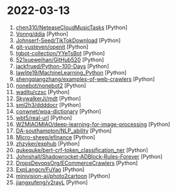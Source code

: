 # 2022-03-13

1. [chen310/NeteaseCloudMusicTasks](https://github.com/chen310/NeteaseCloudMusicTasks "网易云音乐自动任务：刷等级、云贝、云豆等") [Python]
2. [Vonng/ddia](https://github.com/Vonng/ddia "《Designing Data-Intensive Application》DDIA中文翻译") [Python]
3. [Johnserf-Seed/TikTokDownload](https://github.com/Johnserf-Seed/TikTokDownload "抖音去水印视频批量下载 编译版本下载https://github.com/Johnserf-Seed/TikTokDownload/tags") [Python]
4. [git-yusteven/openit](https://github.com/git-yusteven/openit "🪜🧱🪜Openit订阅致力于打造免费无感的翻墙环境") [Python]
5. [tgbot-collection/YYeTsBot](https://github.com/tgbot-collection/YYeTsBot "🎬 人人影视bot，完全对接人人影视全部无删减资源") [Python]
6. [521xueweihan/GitHub520](https://github.com/521xueweihan/GitHub520 "😘 让你“爱”上 GitHub，解决访问时图裂、加载慢的问题。（无需安装）") [Python]
7. [jackfrued/Python-100-Days](https://github.com/jackfrued/Python-100-Days "Python - 100天从新手到大师") [Python]
8. [lawlite19/MachineLearning_Python](https://github.com/lawlite19/MachineLearning_Python "机器学习算法python实现") [Python]
9. [shengqiangzhang/examples-of-web-crawlers](https://github.com/shengqiangzhang/examples-of-web-crawlers "一些非常有趣的python爬虫例子,对新手比较友好,主要爬取淘宝、天猫、微信、豆瓣、QQ等网站。(Some interesting examples of python crawlers that are friendly to beginners. )") [Python]
10. [nonebot/nonebot2](https://github.com/nonebot/nonebot2 "跨平台 Python 异步机器人框架 / Asynchronous multi-platform robot framework written in Python") [Python]
11. [waditu/czsc](https://github.com/waditu/czsc "缠中说禅技术分析工具；缠论；股票；期货；Quant；量化交易") [Python]
12. [SkywalkerJi/mdt](https://github.com/SkywalkerJi/mdt "Yu-Gi-Oh! Master Duel Translation Script") [Python]
13. [sml2h3/ddddocr](https://github.com/sml2h3/ddddocr "带带弟弟 通用验证码识别OCR pypi版") [Python]
14. [conwnet/wpa-dictionary](https://github.com/conwnet/wpa-dictionary "WPA/WPA2 密码字典，用于 wifi 密码暴力破解") [Python]
15. [wbt5/real-url](https://github.com/wbt5/real-url "获取斗鱼&虎牙&哔哩哔哩&抖音&快手等 58 个直播平台的真实流媒体地址(直播源)和弹幕，直播源可在 PotPlayer、flv.js 等播放器中播放。") [Python]
16. [WZMIAOMIAO/deep-learning-for-image-processing](https://github.com/WZMIAOMIAO/deep-learning-for-image-processing "deep learning for image processing including classification and object-detection etc.") [Python]
17. [DA-southampton/NLP_ability](https://github.com/DA-southampton/NLP_ability "总结梳理自然语言处理工程师(NLP)需要积累的各方面知识，包括面试题，各种基础知识，工程能力等等，提升核心竞争力") [Python]
18. [Micro-sheep/efinance](https://github.com/Micro-sheep/efinance "efinance 是一个可以快速获取基金、股票、债券、期货数据的 Python 库，回测以及量化交易的好帮手！🚀🚀🚀") [Python]
19. [zhzyker/exphub](https://github.com/zhzyker/exphub "Exphub[漏洞利用脚本库] 包括Webloigc、Struts2、Tomcat、Nexus、Solr、Jboss、Drupal的漏洞利用脚本，最新添加CVE-2020-14882、CVE-2020-11444、CVE-2020-10204、CVE-2020-10199、CVE-2020-1938、CVE-2020-2551、CVE-2020-2555、CVE-2020-2883、CVE-2019-17558、CVE-2019-6340") [Python]
20. [qukequke/bert-crf-token_classification_ner](https://github.com/qukequke/bert-crf-token_classification_ner "bert、roberta ner命名实体识别") [Python]
21. [Johnshall/Shadowrocket-ADBlock-Rules-Forever](https://github.com/Johnshall/Shadowrocket-ADBlock-Rules-Forever "提供多款 Shadowrocket 规则，拥有强劲的广告过滤功能。每日8时重新构建规则。") [Python]
22. [DropsDevopsOrg/ECommerceCrawlers](https://github.com/DropsDevopsOrg/ECommerceCrawlers "实战🐍多种网站、电商数据爬虫🕷。包含🕸：淘宝商品、微信公众号、大众点评、企查查、招聘网站、闲鱼、阿里任务、博客园、微博、百度贴吧、豆瓣电影、包图网、全景网、豆瓣音乐、某省药监局、搜狐新闻、机器学习文本采集、fofa资产采集、汽车之家、国家统计局、百度关键词收录数、蜘蛛泛目录、今日头条、豆瓣影评、携程、小米应用商店、安居客、途家民宿❤️❤️❤️。微信爬虫展示项目:") [Python]
23. [ExpLangcn/FuYao](https://github.com/ExpLangcn/FuYao "FuYao - 扶摇直上九万里！自动化进行资产探测及漏洞扫描｜适用黑客进行赏金活动、SRC活动、大规模攻击使用") [Python]
24. [minivision-ai/photo2cartoon](https://github.com/minivision-ai/photo2cartoon "人像卡通化探索项目 (photo-to-cartoon translation project)") [Python]
25. [jiangxufeng/v2rayL](https://github.com/jiangxufeng/v2rayL "v2ray linux GUI客户端，支持订阅、vemss、ss等协议，自动更新订阅、检查版本更新") [Python]
